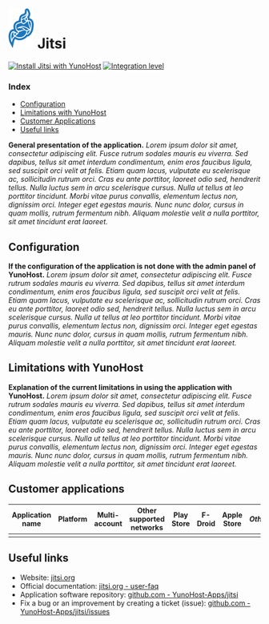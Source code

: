 # <img src="/images/jitsi_logo.png" height="80px" alt="Jitsi's logo"> Jitsi

[![Install Jitsi with YunoHost](https://install-app.yunohost.org/install-with-yunohost.png)](https://install-app.yunohost.org/?app=jitsi) [![Integration level](https://dash.yunohost.org/integration/jitsi.svg)](https://dash.yunohost.org/appci/app/jitsi)

### Index

- [Configuration](#Configuration)
- [Limitations with YunoHost](#limitations-with-yunohost)
- [Customer Applications](#Customer-applications)
- [Useful links](#useful-links)

**General presentation of the application.** *Lorem ipsum dolor sit amet, consectetur adipiscing elit. Fusce rutrum sodales mauris eu viverra. Sed dapibus, tellus sit amet interdum condimentum, enim eros faucibus ligula, sed suscipit orci velit at felis. Etiam quam lacus, vulputate eu scelerisque ac, sollicitudin rutrum orci. Cras eu ante porttitor, laoreet odio sed, hendrerit tellus. Nulla luctus sem in arcu scelerisque cursus. Nulla ut tellus at leo porttitor tincidunt. Morbi vitae purus convallis, elementum lectus non, dignissim orci. Integer eget egestas mauris. Nunc nunc dolor, cursus in quam mollis, rutrum fermentum nibh. Aliquam molestie velit a nulla porttitor, sit amet tincidunt erat laoreet.*

## Configuration

**If the configuration of the application is not done with the admin panel of YunoHost.** *Lorem ipsum dolor sit amet, consectetur adipiscing elit. Fusce rutrum sodales mauris eu viverra. Sed dapibus, tellus sit amet interdum condimentum, enim eros faucibus ligula, sed suscipit orci velit at felis. Etiam quam lacus, vulputate eu scelerisque ac, sollicitudin rutrum orci. Cras eu ante porttitor, laoreet odio sed, hendrerit tellus. Nulla luctus sem in arcu scelerisque cursus. Nulla ut tellus at leo porttitor tincidunt. Morbi vitae purus convallis, elementum lectus non, dignissim orci. Integer eget egestas mauris. Nunc nunc dolor, cursus in quam mollis, rutrum fermentum nibh. Aliquam molestie velit a nulla porttitor, sit amet tincidunt erat laoreet.*

## Limitations with YunoHost

**Explanation of the current limitations in using the application with YunoHost.** *Lorem ipsum dolor sit amet, consectetur adipiscing elit. Fusce rutrum sodales mauris eu viverra. Sed dapibus, tellus sit amet interdum condimentum, enim eros faucibus ligula, sed suscipit orci velit at felis. Etiam quam lacus, vulputate eu scelerisque ac, sollicitudin rutrum orci. Cras eu ante porttitor, laoreet odio sed, hendrerit tellus. Nulla luctus sem in arcu scelerisque cursus. Nulla ut tellus at leo porttitor tincidunt. Morbi vitae purus convallis, elementum lectus non, dignissim orci. Integer eget egestas mauris. Nunc nunc dolor, cursus in quam mollis, rutrum fermentum nibh. Aliquam molestie velit a nulla porttitor, sit amet tincidunt erat laoreet.*

## Customer applications

| Application name | Platform | Multi-account | Other supported networks | Play Store | F-Droid | Apple Store | *Other* |
|------------------|----------|---------------|--------------------------|------------|---------|-------------|---------|
|                  |          |               |                          |            |         |             |         |

## Useful links

+ Website: [jitsi.org](https://jitsi.org/)
+ Official documentation: [jitsi.org - user-faq](https://jitsi.org/user-faq/)
+ Application software repository: [github.com - YunoHost-Apps/jitsi](https://github.com/YunoHost-Apps/jitsi_ynh)
+ Fix a bug or an improvement by creating a ticket (issue): [github.com - YunoHost-Apps/jitsi/issues](https://github.com/YunoHost-Apps/jitsi_ynh/issues)
